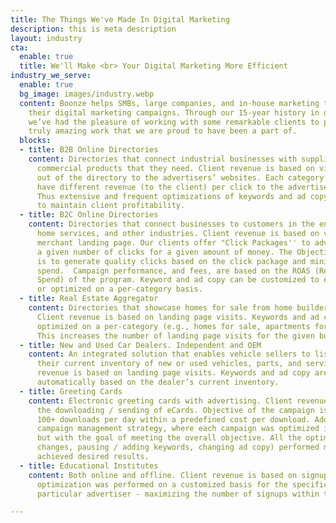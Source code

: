 ```yaml
---
title: The Things We've Made In Digital Marketing
description: this is meta description
layout: industry
cta:
  enable: true
  title: We'll Make <br> Your Digital Marketing More Efficient
industry_we_serve:
  enable: true
  bg_image: images/industry.webp
  content: Boonze helps SMBs, large companies, and in-house marketing teams manage
    their digital marketing campaigns. Through our 15-year history in digital marketing,
    we’ve had the pleasure of working with some remarkable clients to produce some
    truly amazing work that we are proud to have been a part of.
  blocks:
  - title: B2B Online Directories
    content: Directories that connect industrial businesses with suppliers of the
      commercial products that they need. Client revenue is based on visitors clicking
      out of the directory to the advertisers’ websites. Each category / listing may
      have different revenue (to the client) per click to the advertiser's website.
      Thus extensive and frequent optimizations of keywords and ad copy are required
      to maintain client profitability.
  - title: B2C Online Directories
    content: Directories that connect businesses to customers in the entertainment,
      home services, and other industries. Client revenue is based on viewing the
      merchant landing page. Our clients offer "Click Packages'' to advertisers -
      a given number of clicks for a given amount of money. The Objective of the campaign
      is to generate quality clicks based on the click package and minimizing the
      spend.  Campaign performance, and fees, are based on the ROAS (Return On Advertising
      Spend) of the program. Keyword and ad copy can be customized to each advertiser
      or optimized on a per-category basis.
  - title: Real Estate Aggregator
    content: Directories that showcase homes for sale from home builders and realtors.
      Client revenue is based on landing page visits. Keywords and ad copies are regularly
      optimized on a per-category (e.g., homes for sale, apartments for rent) basis.
      This increases the number of landing page visits for the given budget.
  - title: New and Used Car Dealers. Independent and OEM
    content: An integrated solution that enables vehicle sellers to list and promote
      their current inventory of new or used vehicles, parts, and services. Client
      revenue is based on landing page visits. Keywords and ad copy are generated
      automatically based on the dealer’s current inventory.
  - title: Greeting Cards
    content: Electronic greeting cards with advertising. Client revenue is based on
      the downloading / sending of eCards. Objective of the campaign is to generate
      100+ downloads per day within a predefined cost per download. Adopted a portfolio
      campaign management strategy, where each campaign was optimized individually,
      but with the goal of meeting the overall objective. All the optimizations (bid
      changes, pausing / adding keywords, changing ad copy) performed manually and
      achieved desired results.
  - title: Educational Institutes
    content: Both online and offline. Client revenue is based on signups. Thus extensive
      optimization was performed on a customized basis for the specific needs of each
      particular advertiser - maximizing the number of signups within the given budget.

---
```


